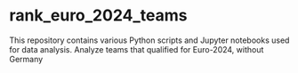 # rank_euro_2024_teams
This repository contains various Python scripts and Jupyter notebooks used for data analysis. Analyze teams that qualified for Euro-2024, without Germany 
